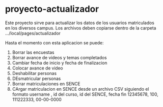 # proyecto-actualizador

Este proyecto sirve para actualizar los datos de los usuarios matriculados en los diversos campus.
Los archivos deben copiarse dentro de la carpeta .../local/pages/actualizador

Hasta el momento con esta aplicacion se puede:
1) Borrar las encuestas
2) Borrar avance de videos y temas completados
3) Cambiar fecha de inicio y fecha de finalizacion
4) Colocar avance de video
5) Deshabilitar personas
6) DEsmatricular personas
7) Borrar matriculaciones en SENCE
8) CArgar matriculacion en SENCE desde un archivo CSV siguiendo el formato
   username , id del curso, id del SENCE, fecha fin
   12345678, 100, 111222333, 00-00-0000
   
